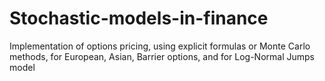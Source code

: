 # Stochastic-models-in-finance

Implementation of options pricing, using explicit formulas or Monte Carlo methods, for European, Asian, Barrier options, and for Log-Normal Jumps model
